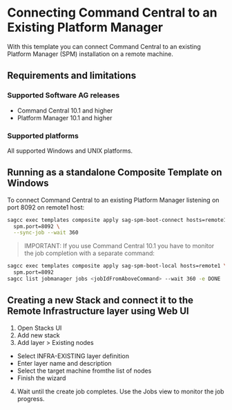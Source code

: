 <!-- Copyright 2013 - 2018 Software AG, Darmstadt, Germany and/or its licensors

   SPDX-License-Identifier: Apache-2.0

    Licensed under the Apache License, Version 2.0 (the "License");
    you may not use this file except in compliance with the License.
    You may obtain a copy of the License at

        http://www.apache.org/licenses/LICENSE-2.0

    Unless required by applicable law or agreed to in writing, software
    distributed under the License is distributed on an "AS IS" BASIS,
     WITHOUT WARRANTIES OR CONDITIONS OF ANY KIND, either express or implied.
     See the License for the specific language governing permissions and

     limitations under the License.                                                  

-->

# Connecting Command Central to an Existing Platform Manager

With this template you can connect Command Central to an existing Platform Manager (SPM) installation on a remote machine.

## Requirements and limitations

### Supported Software AG releases

* Command Central 10.1 and higher
* Platform Manager 10.1 and higher

### Supported platforms

All supported Windows and UNIX platforms.

## Running as a standalone Composite Template on Windows

To connect Command Central to an existing Platform Manager listening on port 8092 on remote1 host:

```bash
sagcc exec templates composite apply sag-spm-boot-connect hosts=remote1 \
  spm.port=8092 \
  --sync-job --wait 360
```

> IMPORTANT: If you use Command Central 10.1 you have to monitor the job completion with a separate command:

```bash
sagcc exec templates composite apply sag-spm-boot-local hosts=remote1 \
  spm.port=8092
sagcc list jobmanager jobs <jobIdFromAboveCommand> --wait 360 -e DONE
```

## Creating a new Stack and connect it to the Remote Infrastructure layer using Web UI

1. Open Stacks UI
2. Add new stack
3. Add layer > Existing nodes
  * Select INFRA-EXISTING layer definition
  * Enter layer name and description
  * Select the target machine fromthe list of nodes
  * Finish the wizard
4. Wait until the create job completes. Use the Jobs view to monitor the job progress.

